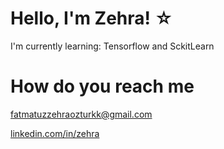 # Hello, I'm Zehra! ☆

I'm currently learning: Tensorflow and SckitLearn

# How do you reach me 
[fatmatuzzehraozturkk@gmail.com](mailto:fatmatuzzehraozturkk.gmail.com)
 
[linkedin.com/in/zehra](https://www.linkedin.com/in/zehra)


